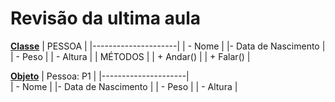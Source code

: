 # Revisão da ultima aula
<ins>**Classe**</ins>
|       PESSOA        |
|---------------------|
|      - Nome         |
|- Data de Nascimento |
|      - Peso         |
|     - Altura        |
|        MÉTODOS      |
|      + Andar()      |
|      + Falar()      |

<ins>**Objeto**</ins>
|       Pessoa: P1    |
|---------------------|  
|      - Nome         | 
|- Data de Nascimento | 
|      - Peso         | 
|     - Altura        |  

